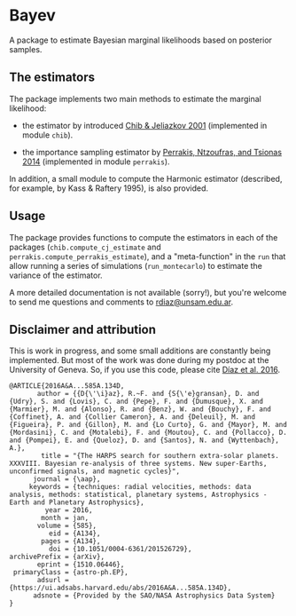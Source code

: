 # Bayev

A package to estimate Bayesian marginal likelihoods based on posterior samples.

## The estimators
The package implements two main methods to estimate the marginal likelihood:

* the estimator by introduced [Chib & Jeliazkov 2001](https://www.tandfonline.com/doi/abs/10.1198/016214501750332848) (implemented in module `chib`).

* the importance sampling estimator by [Perrakis, Ntzoufras, and Tsionas 2014](https://www.sciencedirect.com/science/article/abs/pii/S0167947314000814?via%3Dihub) (implemented in module `perrakis`).

In addition, a small module to compute the Harmonic estimator (described, for example, by Kass & Raftery 1995), is also provided.

## Usage

The package provides functions to compute the estimators in each of the packages (`chib.compute_cj_estimate` and `perrakis.compute_perrakis_estimate`), and a "meta-function" in the `run` that allow running a series of simulations (`run_montecarlo`) to estimate the variance of the estimator.

A more detailed documentation is not available (sorry!), but you're welcome to send me questions and comments to [rdiaz@unsam.edu.ar](mailto:rdiaz@unsam.edu.ar).

## Disclaimer and attribution

This is work in progress, and some small additions are constantly being implemented. But most of the work was done during my postdoc at the University of Geneva. So, if you use this code, please cite [Díaz et al. 2016](https://ui.adsabs.harvard.edu/abs/2016A%26A...585A.134D/abstract).

```
@ARTICLE{2016A&A...585A.134D,
       author = {{D{\'\i}az}, R.~F. and {S{\'e}gransan}, D. and {Udry}, S. and {Lovis}, C. and {Pepe}, F. and {Dumusque}, X. and {Marmier}, M. and {Alonso}, R. and {Benz}, W. and {Bouchy}, F. and {Coffinet}, A. and {Collier Cameron}, A. and {Deleuil}, M. and {Figueira}, P. and {Gillon}, M. and {Lo Curto}, G. and {Mayor}, M. and {Mordasini}, C. and {Motalebi}, F. and {Moutou}, C. and {Pollacco}, D. and {Pompei}, E. and {Queloz}, D. and {Santos}, N. and {Wyttenbach}, A.},
        title = "{The HARPS search for southern extra-solar planets. XXXVIII. Bayesian re-analysis of three systems. New super-Earths, unconfirmed signals, and magnetic cycles}",
      journal = {\aap},
     keywords = {techniques: radial velocities, methods: data analysis, methods: statistical, planetary systems, Astrophysics - Earth and Planetary Astrophysics},
         year = 2016,
        month = jan,
       volume = {585},
          eid = {A134},
        pages = {A134},
          doi = {10.1051/0004-6361/201526729},
archivePrefix = {arXiv},
       eprint = {1510.06446},
 primaryClass = {astro-ph.EP},
       adsurl = {https://ui.adsabs.harvard.edu/abs/2016A&A...585A.134D},
      adsnote = {Provided by the SAO/NASA Astrophysics Data System}
}
```
